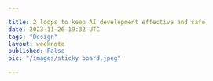 ```yaml
---

title: 2 loops to keep AI development effective and safe
date: 2023-11-26 19:32 UTC
tags: "Design"
layout: weeknote
published: False
pic: "/images/sticky board.jpeg"

---
```



